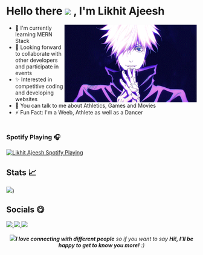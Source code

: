 # Hello there <img src="https://raw.githubusercontent.com/micepram/micepram/master/Hi.gif" width="23px"> , I'm Likhit Ajeesh

<img align='right' src='https://raw.githubusercontent.com/Likkiii/Likkiii/main/Images/JJK.gif' width='350' height="205">

- 🌱 I'm currently learning MERN Stack
- 👯 Looking forward to collaborate with other developers and participate in events
- ✨ Interested in competitive coding and developing websites
- 💬 You can talk to me about Athletics, Games and Movies
- ⚡ Fun Fact: I'm a Weeb, Athlete as well as a Dancer <br><br>

### Spotify Playing 🎧

[<img src="https://now-playing-codeSTACKr.vercel.app/api/spotify-playing" alt="Likhit Ajeesh Spotify Playing" width="350" />](https://open.spotify.com/user/npn02zhsn7pnuw4x7bxcemda)


## Stats 📈

<img src="https://github-readme-stats.vercel.app/api?username=Likkiii&&show_icons=true&title_color=ffffff&icon_color=bb2acf&text_color=daf7dc&bg_color=30,3b006b,aa73ff">)

## Socials 😋

<a href = "https://likkiii.github.io/">
  <img src = "https://img.shields.io/badge/-Website-brightgreen?style=for-the-badge&logo=appveyor&logoColor=white&color=00b82b&logo=data:null"/>
</a>

<a href = "https://www.linkedin.com/in/likhit-ajeesh-179a17205/">
  <img src = "https://img.shields.io/badge/LinkedIn-0077B5?style=for-the-badge&logo=linkedin&logoColor=white"/>
</a>

<a href = "https://www.instagram.com/_.lyk._/?hl=en">
  <img src = "https://img.shields.io/badge/Instagram-e30b34?style=for-the-badge&logo=instagram&logoColor=white"/>
</a>

<div align = "center">
<br>
<img src="https://media.giphy.com/media/LnQjpWaON8nhr21vNW/giphy.gif" width="60" /><em><b>I love connecting with different people</b> so if you want to say <b>Hi!, I'll be happy to get to know you more!</b> :)</em>
</div>



